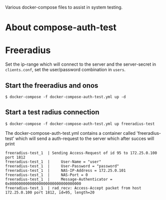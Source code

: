 Various docker-compose files to assist in system testing.

# About compose-auth-test

# Freeradius
Set the ip-range which will connect to the server and the server-secret in `clients.conf`, set the user/password combination in `users`. 

## Start the freeradius and onos
```
$ docker-compose -f docker-compose-auth-test.yml up -d
```

## Start a test radius connection
```
$ docker-compose -f docker-compose-auth-test.yml up freeradius-test
```
The docker-compose-auth-test.yml contains a container called 'freeradius-test' which will send a auth-request to the server which after succes will print
```
freeradius-test_1  | Sending Access-Request of id 95 to 172.25.0.100 port 1812
freeradius-test_1  |     User-Name = "user"
freeradius-test_1  |     User-Password = "password"
freeradius-test_1  |     NAS-IP-Address = 172.25.0.101
freeradius-test_1  |     NAS-Port = 0
freeradius-test_1  |     Message-Authenticator = 0x00000000000000000000000000000000
freeradius-test_1  | rad_recv: Access-Accept packet from host 172.25.0.100 port 1812, id=95, length=20
```
